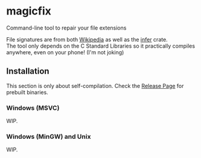 # magicfix
Command-line tool to repair your file extensions

File signatures are from both [Wikipedia](https://en.wikipedia.org/wiki/List_of_file_signatures) as well as the [infer](https://github.com/bojand/infer) crate.  
The tool only depends on the C Standard Libraries so it practically compiles anywhere, even on your phone! (I'm not joking)

## Installation
This section is only about self-compilation. Check the [Release Page](https://github.com/Stridsvagn69420/magicfix/releases) for prebuilt binaries.

### Windows (MSVC)
WIP.

### Windows (MinGW) and Unix
WIP.
